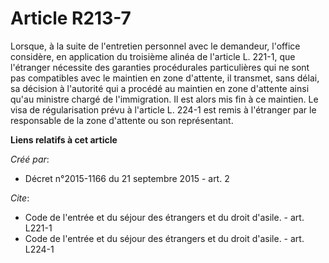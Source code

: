 # Article R213-7

Lorsque, à la suite de l'entretien personnel avec le demandeur, l'office considère, en application du troisième alinéa de
l'article L. 221-1, que l'étranger nécessite des garanties procédurales particulières qui ne sont pas compatibles avec le
maintien en zone d'attente, il transmet, sans délai, sa décision à l'autorité qui a procédé au maintien en zone d'attente
ainsi qu'au ministre chargé de l'immigration. Il est alors mis fin à ce maintien. Le visa de régularisation prévu à l'article
L. 224-1 est remis à l'étranger par le responsable de la zone d'attente ou son représentant.

**Liens relatifs à cet article**

_Créé par_:

  - Décret n°2015-1166 du 21 septembre 2015 - art. 2

_Cite_:

  - Code de l'entrée et du séjour des étrangers et du droit d'asile. - art. L221-1
  - Code de l'entrée et du séjour des étrangers et du droit d'asile. - art. L224-1
